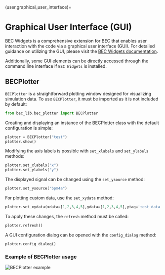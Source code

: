 (user.graphical_user_interface)=
# Graphical User Interface (GUI)

BEC Widgets is a comprehensive extension for BEC that enables user interaction with the code via a graphical user interface (GUI). For detailed guidance on utilizing the GUI, please visit the [BEC Widgets documentation](https://bec-widgets.readthedocs.io/en/latest/).

Additionally, some GUI elements can be directly accessed through the command line interface if `BEC Widgets` is installed.

## BECPlotter

`BECPlotter` is a straightforward plotting window designed for visualizing simulation data.
To use `BECPlotter`, it must be imported as it is not included by default:


```python
from bec_lib.bec_plotter import BECPlotter
```

Creating and displaying an instance of the BECPlotter class with the default configuration is simple:

```python
plotter = BECPlotter("test")
plotter.show()
```

Modifying the axis labels is possible with `set_xlabels` and `set_ylabels` methods:

```python
plotter.set_xlabels("x")
plotter.set_ylabels("y")
```

The displayed signal can be changed using the `set_ysource` method:

```python
plotter.set_ysource("bpm4a")
```

For plotting custom data, use the `set_xydata` method:

```python
plotter.set_xydata(xdata=[1,2,3,4,5],ydata=[1,2,3,4,5],ytag='test data')
```

To apply these changes, the `refresh` method must be called:

```python
plotter.refresh()
```

A GUI configuration dialog can be opened with the `config_dialog` method:

```python
plotter.config_dialog()
```

### Example of BECPlotter usage
![BECPlotter example](../_static/gif/bec_plotter.gif)

[//]: # ()
[//]: # (#TODO how to upload gif???)